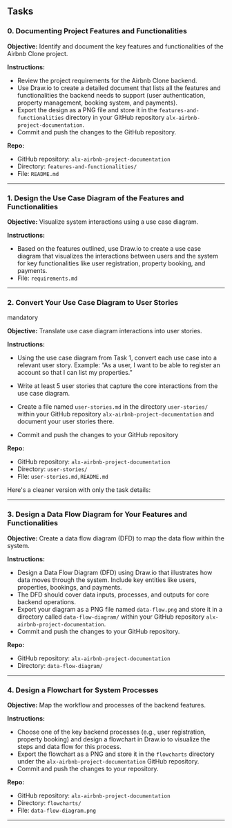 
## Tasks

### 0. Documenting Project Features and Functionalities

**Objective:** Identify and document the key features and functionalities of the Airbnb Clone project.

**Instructions:**

- Review the project requirements for the Airbnb Clone backend.
- Use Draw.io to create a detailed document that lists all the features and functionalities the backend needs to support (user authentication, property management, booking system, and payments).
- Export the design as a PNG file and store it in the `features-and-functionalities` directory in your GitHub repository `alx-airbnb-project-documentation`.
- Commit and push the changes to the GitHub repository.

**Repo:**

- GitHub repository: `alx-airbnb-project-documentation`
- Directory: `features-and-functionalities/`
- File: `README.md`

---

### 1. Design the Use Case Diagram of the Features and Functionalities

**Objective:** Visualize system interactions using a use case diagram.

**Instructions:**

- Based on the features outlined, use Draw.io to create a use case diagram that visualizes the interactions between users and the system for key functionalities like user registration, property booking, and payments.
- File: `requirements.md`

---

### 2\. Convert Your Use Case Diagram to User Stories

mandatory

**Objective:** Translate use case diagram interactions into user stories.

**Instructions:**

- Using the use case diagram from Task 1, convert each use case into a relevant user story. Example: “As a user, I want to be able to register an account so that I can list my properties.”
    
- Write at least 5 user stories that capture the core interactions from the use case diagram.
    
- Create a file named `user-stories.md` in the directory `user-stories/` within your GitHub repository `alx-airbnb-project-documentation` and document your user stories there.
    
- Commit and push the changes to your GitHub repository
    

**Repo:**

- GitHub repository: `alx-airbnb-project-documentation`
- Directory: `user-stories/`
- File: `user-stories.md,README.md`

Here's a cleaner version with only the task details:

---

### 3. Design a Data Flow Diagram for Your Features and Functionalities

**Objective:** Create a data flow diagram (DFD) to map the data flow within the system.

**Instructions:**

- Design a Data Flow Diagram (DFD) using Draw.io that illustrates how data moves through the system. Include key entities like users, properties, bookings, and payments.
- The DFD should cover data inputs, processes, and outputs for core backend operations.
- Export your diagram as a PNG file named `data-flow.png` and store it in a directory called `data-flow-diagram/` within your GitHub repository `alx-airbnb-project-documentation`.
- Commit and push the changes to your GitHub repository.

**Repo:**

- GitHub repository: `alx-airbnb-project-documentation`
- Directory: `data-flow-diagram/`

---

### 4. Design a Flowchart for System Processes

**Objective:** Map the workflow and processes of the backend features.

**Instructions:**

- Choose one of the key backend processes (e.g., user registration, property booking) and design a flowchart in Draw.io to visualize the steps and data flow for this process.
- Export the flowchart as a PNG and store it in the `flowcharts` directory under the `alx-airbnb-project-documentation` GitHub repository.
- Commit and push the changes to your repository.

**Repo:**

- GitHub repository: `alx-airbnb-project-documentation`
- Directory: `flowcharts/`
- File: `data-flow-diagram.png`

--- 
